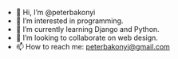 - 👋 Hi, I’m @peterbakonyi
- 👀 I’m interested in programming.
- 🌱 I’m currently learning Django and Python.
- 💞️ I’m looking to collaborate on web design.
- 📫 How to reach me: peterbakonyi@gmail.com

<!---
peterbakonyi/peterbakonyi is a ✨ special ✨ repository because its `README.md` (this file) appears on your GitHub profile.
You can click the Preview link to take a look at your changes.
--->
